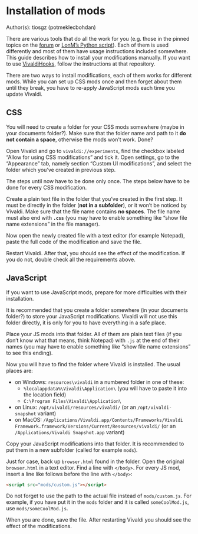 # Installation of mods

Author(s): tiosgz (potmeklecbohdan)

There are various tools that do all the work for you (e.g. those in the pinned
topics on the [forum](https://forum.vivaldi.net/category/52/modifications) or
[LonM’s Python
script](https://github.com/LonMcGregor/VivaldiMods/blob/master/custom.py)). Each
of them is used differently and most of them have usage instructions included
somewhere. This guide describes how to install your modifications manually. If
you want to use [VivaldiHooks](https://github.com/justdanpo/VivaldiHooks),
follow the instructions at that repository.

There are two ways to install modifications, each of them works for different
mods. While you can set up CSS mods once and then forget about them until they
break, you have to re-apply JavaScript mods each time you update Vivaldi.

## CSS

You will need to create a folder for your CSS mods somewhere (maybe in your
documents folder?). Make sure that the folder name and path to it **do not
contain a space**, otherwise the mods won’t work. Done?

Open Vivaldi and go to `vivaldi://experiments`, find the checkbox labeled
“Allow for using CSS modifications” and tick it. Open settings, go to the
“Appearance” tab, namely section “Custom UI modifications”, and select the
folder which you’ve created in previous step.

The steps until now have to be done only once. The steps below have to be done
for every CSS modification.

Create a plain text file in the folder that you’ve created in the first step.
It must be directly in the folder (**not in a subfolder**), or it won’t be
noticed by Vivaldi. Make sure that the file name contains **no spaces**. The
file name must also end with **`.css`** (you may have to enable something like
“show file name extensions” in the file manager).

Now open the newly created file with a text editor (for example Notepad), paste
the full code of the modification and save the file.

Restart Vivaldi. After that, you should see the effect of the modification. If
you do not, double check all the requirements above.

## JavaScript

If you want to use JavaScript mods, prepare for more difficulties with their
installation.

It is recommended that you create a folder somewhere (in your documents folder?)
to store your JavaScript modifications. Vivaldi will not use this folder
directly, it is only for you to have everything in a safe place.

Place your JS mods into that folder. All of them are plain text files (if you
don’t know what that means, think Notepad) with `.js` at the end of their names
(you may have to enable something like “show file name extensions” to see this
ending).

Now you will have to find the folder where Vivaldi is installed. The usual
places are:

- on Windows: `resources\vivaldi` in a numbered folder in one of these:
  - `%localappdata%\Vivaldi\Application\` (you will have to paste it into the
    location field)
  - `C:\Program Files\Vivaldi\Application\`
- on Linux: `/opt/vivaldi/resources/vivaldi/` (or an `/opt/vivaldi-snapshot`
  variant)
- on MacOS: `/Applications/Vivaldi.app/Contents/Frameworks/Vivaldi
  Framework.framework/Versions/Current/Resources/vivaldi/` (or an
  `/Applications/Vivaldi Snapshot.app` variant)

Copy your JavaScript modifications into that folder. It is recommended to put
them in a new subfolder (called for example `mods`).

Just for case, back up `browser.html` found in the folder. Open the original
`browser.html` in a text editor. Find a line with `</body>`. For every JS mod,
insert a line like follows before the line with `</body>`:

```html
<script src="mods/custom.js"></script>
```

Do not forget to use the path to the actual file instead of `mods/custom.js`.
For example, if you have put it in the `mods` folder and it is called
`someCoolMod.js`, use `mods/someCoolMod.js`.

When you are done, save the file. After restarting Vivaldi you should see the
effect of the modifications.
